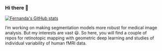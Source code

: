 ### Hi there 👋
[![Fernanda's GitHub stats](https://github-readme-stats.vercel.app/api?username=felenitaribeiro)](https://github.com/felenitaribeiro/github-readme-stats)

I’m working on making segmentation models more robust for medical image analysis. But my interests are vast :smiley:. So here, you will find a couple of repos for retinotopic mapping with geometric deep learning and studies of individual variability of human fMRI data. 


<!--
**felenitaribeiro/felenitaribeiro** is a ✨ _special_ ✨ repository because its `README.md` (this file) appears on your GitHub profile.

Here are some ideas to get you started:

- 🔭 I’m currently working on ...
- 🌱 I’m currently learning ...
- 👯 I’m looking to collaborate on ...
- 🤔 I’m looking for help with ...
- 💬 Ask me about ...
- 📫 How to reach me: ...
- 😄 Pronouns: ...
- ⚡ Fun fact: ...
-->
